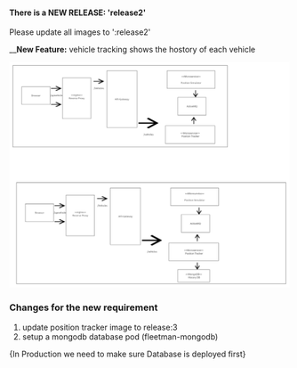 #### There is a NEW RELEASE: 'release2'
Please update all images to ':release2'

____New Feature:__ vehicle tracking shows the hostory of each vehicle 

<img src="./image/applicatio%20n-diag.png" width="640">

### Changes for the new requirement
1. update position tracker image to release:3
2. setup a mongodb database pod (fleetman-mongodb)

{In Production we need to make sure Database is deployed first}